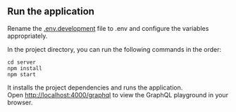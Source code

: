 ## Run the application

Rename the [.env.development](.env.development) file to .env and configure the variables appropriately.

In the project directory, you can run the following commands in the order:

```
cd server
npm install
npm start
```

It installs the project dependencies and runs the application.\
Open [http://localhost:4000/graphql](http://localhost:4000/graphql) to view the GraphQL playground in your browser.

